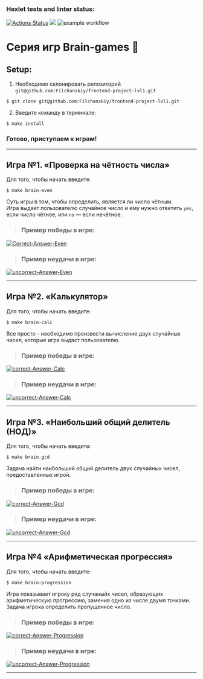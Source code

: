### Hexlet tests and linter status:

[![Actions Status](https://github.com/Filchanskiy/frontend-project-lvl1/workflows/hexlet-check/badge.svg)](https://github.com/Filchanskiy/frontend-project-lvl1/actions)
<a href="https://codeclimate.com/github/Filchanskiy/frontend-project-lvl1/maintainability"><img src="https://api.codeclimate.com/v1/badges/110256b442e7a8ad699d/maintainability" /></a>
![example workflow](https://github.com/Filchanskiy/frontend-project-lvl1/actions/workflows/testBrain.yml/badge.svg)

# Серия игр Brain-games :brain:
## Setup:
1. Необходимо склонировать репозиторий `git@github.com:Filchanskiy/frontend-project-lvl1.git`
```
$ git clone git@github.com:Filchanskiy/frontend-project-lvl1.git
```
2. Введите команду в терминале:
```
$ make install
```
<h3>Готово, приступаем к играм!</h3>

___

## Игра №1. «Проверка на чётность числа»
Для того, чтобы начать введите:
```
$ make brain-even
```
Суть игры в том, чтобы определить, является ли число чётным.</br>
Игра выдает пользователю случайное число и ему нужно ответить `yes`, если число чётное, или `no` — если нечётное.</br>

>### Пример победы в игре:
<a href="https://ibb.co/F7zw9z8"><img src="https://i.ibb.co/0JrMkrY/Correct-Answer-Even.jpg" alt="Correct-Answer-Even" border="0"></a></br>

>### Пример неудачи в игре:
<a href="https://ibb.co/k6Jjfb4"><img src="https://i.ibb.co/dJtFqCP/uncorrect-Answer-Even.jpg" alt="uncorrect-Answer-Even" border="0"></a>
___

## Игра №2. «Калькулятор»
Для того, чтобы начать введите:
```
$ make brain-calc
```
Все просто - необходимо произвести вычисление двух случайных чисел, которые игра выдаст пользователю.
>### Пример победы в игре:
<a href="https://ibb.co/WnMmQw0"><img src="https://i.ibb.co/v1T0bGh/correct-Answer-Calc.jpg" alt="correct-Answer-Calc" border="0"></a>

>### Пример неудачи в игре:
<a href="https://ibb.co/82qsCdq"><img src="https://i.ibb.co/vmpqFQp/uncorrect-Answer-Calc.jpg" alt="uncorrect-Answer-Calc" border="0"></a>
___

## Игра №3. «Наибольший общий делитель (НОД)»
Для того, чтобы начать введите:
```
$ make brain-gcd
```
Задача найти наибольший общий делитель двух случайных чисел, предоставленных игрой.
>### Пример победы в игре:
<a href="https://ibb.co/2tMBqfp"><img src="https://i.ibb.co/QNHG91x/correct-Answer-Gcd.jpg" alt="correct-Answer-Gcd" border="0"></a>

>### Пример неудачи в игре:
<a href="https://ibb.co/tQGv88h"><img src="https://i.ibb.co/7jfZ22z/uncorrect-Answer-Gcd.jpg" alt="uncorrect-Answer-Gcd" border="0"></a>
___

## Игра №4 «Арифметическая прогрессия»
Для того, чтобы начать введите:
```
$ make brain-progression
```
Игра показывает игроку ряд случаныйх чисел, образующих арифметическую прогрессию, заменив одно из числе двумя точками.</br>
Задача игрока определить пропущенное число.
>### Пример победы в игре:
<a href="https://ibb.co/D9fqpZW"><img src="https://i.ibb.co/K2x1wJh/correct-Answer-Progression.jpg" alt="correct-Answer-Progression" border="0"></a>

>### Пример неудачи в игре:
<a href="https://ibb.co/hF3rhfX"><img src="https://i.ibb.co/TM9JpLK/uncorrect-Answer-Progression.jpg" alt="uncorrect-Answer-Progression" border="0"></a>
___
